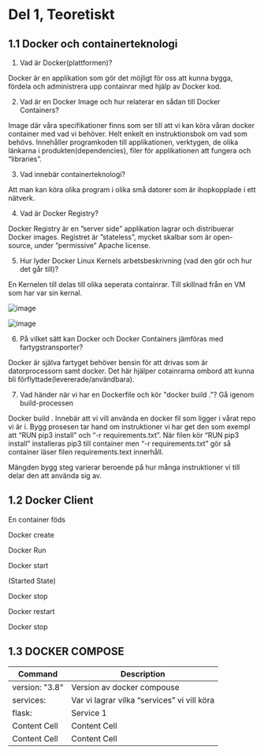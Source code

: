# Del 1, Teoretiskt 

## 1.1 Docker och containerteknologi

1. Vad är Docker(plattformen)? 

Docker är en applikation som gör det möjligt för oss att kunna bygga, fördela och administrera upp containrar med hjälp av Docker kod. 

2. Vad är en Docker Image och hur relaterar en sådan till Docker Containers? 

Image där våra specifikationer finns som ser till att vi kan köra våran docker container med vad vi behöver. Helt enkelt en instruktionsbok om vad som behövs. Innehåller programkoden till applikationen, verktygen, de olika länkarna i produkten(dependencies), filer för applikationen att fungera och “libraries”. 

3. Vad innebär containerteknologi? 

Att man kan köra olika program i olika små datorer som är ihopkopplade i ett nätverk. 

4. Vad är Docker Registry? 

Docker Registry är en ”server side” applikation lagrar och distribuerar Docker images. Registret är ”stateless”, mycket skalbar som är open-source, under ”permissive” Apache license. 

5. Hur lyder Docker Linux Kernels arbetsbeskrivning (vad den gör och hur det går till)? 

En Kernelen till delas till olika seperata containrar. Till skillnad från en VM som har var sin kernal. 

![image](https://user-images.githubusercontent.com/42642927/140646682-1feeba0f-ee24-4154-98ae-f508dca7fb27.png)

![image](https://user-images.githubusercontent.com/42642927/140646880-54920d92-70c0-46ab-b5e7-046d55cff5e5.png)


6. På vilket sätt kan Docker och Docker Containers jämföras med fartygstransporter? 

Docker är själva fartyget behöver bensin för att drivas som är datorprocessorn samt docker. Det här hjälper cotainrarna ombord att kunna bli förflyttade(levererade/användbara). 

7. Vad händer när vi har en Dockerfile och kör "docker build ."? Gå igenom build-processen 

Docker build . Innebär att vi vill använda en docker fil som ligger i vårat repo vi är i. Bygg prosesen tar hand om instruktioner vi har get den som exempl att “RUN pip3 install” och “-r requirements.txt”. När filen kör “RUN pip3 install” installeras pip3 till container men “-r requirements.txt” gör så container läser filen requirements.text innerhåll. 

Mängden bygg steg varierar beroende på hur många instruktioner vi till delar den att använda sig av. 

## 1.2 Docker Client

En container föds 

Docker create  

Docker Run 

Docker start 

(Started State) 

Docker stop 

Docker restart 
 
Docker stop 

## 1.3 DOCKER COMPOSE 

| Command  | Description |
| ------------- | ------------- |
| version: "3.8"  | Version av docker compouse  |
| services:  | Var vi lagrar vilka “services” vi vill köra  |
| flask:  | Service 1 |
| Content Cell  | Content Cell  |
| Content Cell  | Content Cell  |
